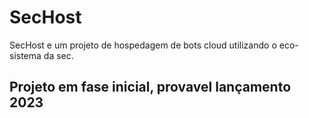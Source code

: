 # SecHost
SecHost e um projeto de hospedagem de bots cloud utilizando o eco-sistema da sec.
## Projeto em fase inicial, provavel lançamento 2023

